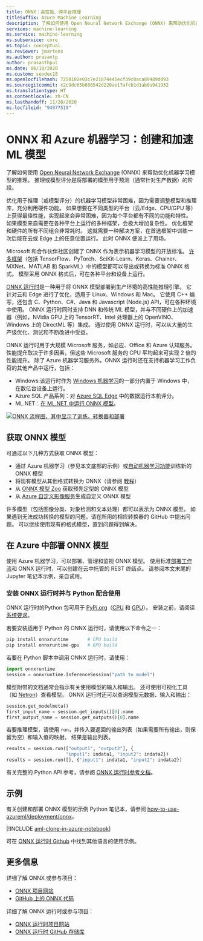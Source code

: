 ```yaml
---
title: ONNX：高性能、跨平台推理
titleSuffix: Azure Machine Learning
description: 了解如何使用 Open Neural Network Exchange (ONNX) 来帮助优化机器学习模型的推理。
services: machine-learning
ms.service: machine-learning
ms.subservice: core
ms.topic: conceptual
ms.reviewer: jmartens
ms.author: prasantp
author: prasanthpul
ms.date: 06/18/2020
ms.custom: seodec18
ms.openlocfilehash: 7258102e03c7e21874445ecf39c0aca89489dd93
ms.sourcegitcommit: c2c9dc65b886542d220ae17afcb1d1ab0a941932
ms.translationtype: HT
ms.contentlocale: zh-CN
ms.lasthandoff: 11/20/2020
ms.locfileid: "94977519"
---
```

# <a name="onnx-and-azure-machine-learning-create-and-accelerate-ml-models"></a>ONNX 和 Azure 机器学习：创建和加速 ML 模型

了解如何使用 [Open Neural Network Exchange](https://onnx.ai) (ONNX) 来帮助优化机器学习模型的推理。 推理或模型评分是将部署的模型用于预测（通常针对生产数据）的阶段。 

优化用于推理（或模型评分）的机器学习模型非常困难，因为需要调整模型和推理库，充分利用硬件功能。 如果想要在不同类型的平台（云/Edge、CPU/GPU 等）上获得最佳性能，实现起来会异常困难，因为每个平台都有不同的功能和特性。 如果模型来自需要在各种平台上运行的多种框架，会极大增加复杂性。 优化框架和硬件的所有不同组合非常耗时。 这就需要一种解决方案，在首选框架中训练一次后能在云或 Edge 上的任意位置运行。 此时 ONNX 便派上了用场。

Microsoft 和合作伙伴社区创建了 ONNX 作为表示机器学习模型的开放标准。 [许多框架](https://onnx.ai/supported-tools)（包括 TensorFlow、PyTorch、SciKit-Learn、Keras、Chainer、MXNet、MATLAB 和 SparkML）中的模型都可以导出或转换为标准 ONNX 格式。 模型采用 ONNX 格式后，可在各种平台和设备上运行。

[ONNX 运行时](https://onnxruntime.ai)是一种用于将 ONNX 模型部署到生产环境的高性能推理引擎。 它针对云和 Edge 进行了优化，适用于 Linux、Windows 和 Mac。 它使用 C++ 编写，还包含 C、Python、C#、Java 和 Javascript (Node.js) API，可在各种环境中使用。 ONNX 运行时同时支持 DNN 和传统 ML 模型，并与不同硬件上的加速器（例如，NVidia GPU 上的 TensorRT、Intel 处理器上的 OpenVINO、Windows 上的 DirectML 等）集成。 通过使用 ONNX 运行时，可以从大量的生产级优化、测试和不断改进中受益。

ONNX 运行时用于大规模 Microsoft 服务，如必应、Office 和 Azure 认知服务。 性能提升取决于许多因素，但这些 Microsoft 服务的 CPU 平均起来可实现 2 倍的性能提升。 除了 Azure 机器学习服务外，ONNX 运行时还在支持机器学习工作负荷的其他产品中运行，包括：
+ Windows:该运行时作为 [Windows 机器学习](https://docs.microsoft.com/windows/ai/windows-ml/)的一部分内置于 Windows 中，在数亿台设备上运行。 
+ Azure SQL 产品系列：对 [Azure SQL Edge](../azure-sql-edge/onnx-overview.md) 中的数据运行本机评分。
+ ML.NET：[在 ML.NET 中运行 ONNX 模型](https://docs.microsoft.com/dotnet/machine-learning/tutorials/object-detection-onnx)。

[![ONNX 流程图，其中显示了训练、转换器和部署](./media/concept-onnx/onnx.png)](././media/concept-onnx/onnx.png#lightbox)

## <a name="get-onnx-models"></a>获取 ONNX 模型

可通过以下几种方式获取 ONNX 模型：
+ 通过 Azure 机器学习（参见本文底部的示例）或[自动机器学习功能](concept-automated-ml.md#automl--onnx)训练新的 ONNX 模型
+ 将现有模型从其他格式转换为 ONNX（请参阅 [教程](https://github.com/onnx/tutorials)） 
+ 从 [ONNX 模型 Zoo](https://github.com/onnx/models) 获取预先定型的 ONNX 模型
+ 从 [Azure 自定义影像服务](/cognitive-services/Custom-Vision-Service/)生成自定义 ONNX 模型 

许多模型（包括图像分类、对象检测和文本处理）都可以表示为 ONNX 模型。 如果遇到无法成功转换的模型的问题，请在所用的相应转换器的 GitHub 中提出问题。 可以继续使用现有的格式模型，直到问题得到解决。

## <a name="deploy-onnx-models-in-azure"></a>在 Azure 中部署 ONNX 模型

使用 Azure 机器学习，可以部署、管理和监视 ONNX 模型。 使用标准[部署工作流](concept-model-management-and-deployment.md)和 ONNX 运行时，可以创建在云中托管的 REST 终结点。 请参阅本文末尾的 Jupyter 笔记本示例，亲自试用。 

### <a name="install-and-use-onnx-runtime-with-python"></a>安装 ONNX 运行时并与 Python 配合使用

ONNX 运行时的Python 包可用于 [PyPi.org](https://pypi.org)（[CPU](https://pypi.org/project/onnxruntime) 和 [GPU](https://pypi.org/project/onnxruntime-gpu)）。 安装之前，请阅读[系统要求](https://github.com/Microsoft/onnxruntime#system-requirements)。 

 若要安装适用于 Python 的 ONNX 运行时，请使用以下命令之一： 
```python   
pip install onnxruntime       # CPU build
pip install onnxruntime-gpu   # GPU build
```

若要在 Python 脚本中调用 ONNX 运行时，请使用：    
```python
import onnxruntime
session = onnxruntime.InferenceSession("path to model")
```

模型附带的文档通常会指示有关使用模型的输入和输出。 还可使用可视化工具（如 [Netron](https://github.com/lutzroeder/Netron)）查看模型。 ONNX 运行时还可以查询模型元数据、输入和输出：    
```python
session.get_modelmeta()
first_input_name = session.get_inputs()[0].name
first_output_name = session.get_outputs()[0].name
```

若要推理模型，请使用 `run`，并传入要返回的输出列表（如果需要所有输出，则保留为空）和输入值的映射。 结果是输出列表。  
```python
results = session.run(["output1", "output2"], {
                      "input1": indata1, "input2": indata2})
results = session.run([], {"input1": indata1, "input2": indata2})
```

有关完整的 Python API 参考，请参阅 [ONNX 运行时参考文档](https://aka.ms/onnxruntime-python)。    

## <a name="examples"></a>示例
有关创建和部署 ONNX 模型的示例 Python 笔记本，请参阅 [how-to-use-azureml/deployment/onnx](https://github.com/Azure/MachineLearningNotebooks/blob/master/how-to-use-azureml/deployment/onnx)。

[!INCLUDE [aml-clone-in-azure-notebook](../../includes/aml-clone-for-examples.md)]

可在 [ONNX 运行时 Github](https://github.com/microsoft/onnxruntime/tree/master/samples) 中找到其他语言的使用示例。

## <a name="more-info"></a>更多信息

详细了解 ONNX 或参与项目：
+ [ONNX 项目网站](https://onnx.ai)
+ [GitHub 上的 ONNX 代码](https://github.com/onnx/onnx)

详细了解 ONNX 运行时或参与项目：
+ [ONNX 运行时项目网站](https://onnxruntime.ai)
+ [ONNX 运行时 GitHub 存储库](https://github.com/Microsoft/onnxruntime)


